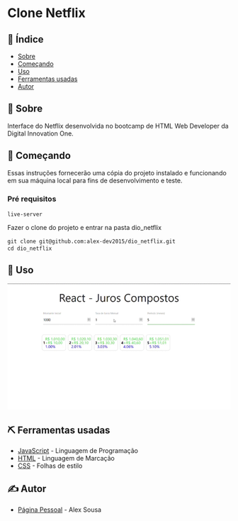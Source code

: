 # Clone Netflix
## 📝 Índice

- [Sobre](#about)
- [Começando](#getting_started)
- [Uso](#usage)
- [Ferramentas usadas](#built_using)
- [Autor](#authors)


## 🧐 Sobre <a name = "about"></a>

Interface do Netflix desenvolvida no bootcamp de HTML Web Developer da Digital Innovation One.

## 🏁 Começando <a name = "getting_started"></a>

Essas instruções fornecerão uma cópia do projeto instalado e funcionando em sua máquina local para fins de desenvolvimento e teste.

### Pré requisitos

```
live-server
```
Fazer o clone do projeto e entrar na pasta dio_netflix


```
git clone git@github.com:alex-dev2015/dio_netflix.git
cd dio_netflix
```


## 🎈 Uso <a name="usage"></a>

![Juros](https://github.com/alex-dev2015/desafio_03_IGTI/blob/master/src/assets/image/Juros%20Compostos.gif)


## ⛏️ Ferramentas usadas <a name = "built_using"></a>

- [JavaScript](https://developer.mozilla.org/pt-BR/docs/Aprender/JavaScript) - Linguagem de Programação
- [HTML](https://pt-br.reactjs.org/) - Linguagem de Marcação
- [CSS](https://materializecss.com/) - Folhas de estilo

## ✍️ Autor <a name = "authors"></a>

- [Página Pessoal](https://alexsousa.eti.br) - Alex Sousa
